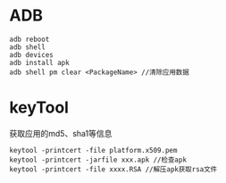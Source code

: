 # ADB

```
adb reboot
adb shell
adb devices
adb install apk
adb shell pm clear <PackageName> //清除应用数据
```
# keyTool

获取应用的md5、sha1等信息
```
keytool -printcert -file platform.x509.pem 
keytool -printcert -jarfile xxx.apk //检查apk
keytool -printcert -file xxxx.RSA //解压apk获取rsa文件
```